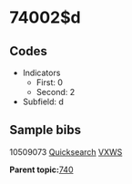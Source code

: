 # 74002$d

## Codes

-   Indicators
    -   First: 0
    -   Second: 2
-   Subfield: d

## Sample bibs

10509073 [Quicksearch](https://search.library.yale.edu/catalog/10509073) [VXWS](http://prodorbis.library.yale.edu:7014/vxws/GetHoldingsService?bibId=10509073)

**Parent topic:**[740](../../tags/740/740.md)

